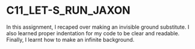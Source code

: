# C11_LET-S_RUN_JAXON
In this assignment, I recaped over making an invisible ground substitute. I also learned proper indentation for my code to be clear and readable. Finally, I learnt how to make an infinite background.
